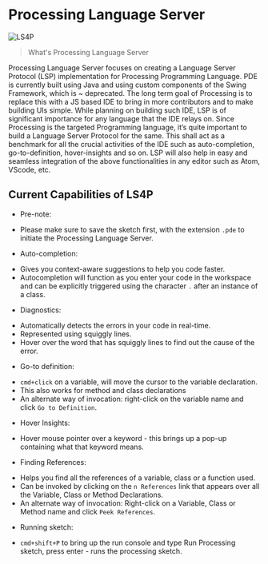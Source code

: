 # Processing Language Server

![LS4P](https://img.shields.io/badge/Language%20Server-LS4P-blue) <br />

> What's Processing Language Server

Processing Language Server focuses on creating a Language Server Protocol (LSP) implementation for Processing Programming Language. PDE is currently built using Java and using custom components of the Swing Framework, which is ~ deprecated. The long term goal of Processing is to replace this with a JS based IDE to bring in more contributors and to make building UIs simple. While planning on building such IDE, LSP is of significant importance for any language that the IDE relays on. Since Processing is the targeted Programming language, it’s quite important to build a Language Server Protocol for the same. This shall act as a benchmark for all the crucial activities of the IDE such as auto-completion, go-to-definition, hover-insights and so on. LSP will also help in easy and seamless integration of the above functionalities in any editor such as Atom, VScode, etc.

## Current Capabilities of LS4P

* Pre-note: 
- Please make sure to save the sketch first, with the extension `.pde` to initiate the Processing Language Server.

* Auto-completion:
- Gives you context-aware suggestions to help you code faster. 
- Autocompletion will function as you enter your code in the workspace and can be explicitly triggered using the character `.` after an instance of a class.

* Diagnostics:
- Automatically detects the errors in your code in real-time.
- Represented using squiggly lines.
- Hover over the word that has squiggly lines to find out the cause of the error.

* Go-to definition:
- `cmd+click` on a variable, will move the cursor to the variable declaration.
- This also works for method and class declarations
- An alternate way of invocation: right-click on the variable name and click `Go to Definition`.

* Hover Insights:
- Hover mouse pointer over a keyword - this brings up a pop-up containing what that keyword means.

* Finding References:
- Helps you find all the references of a variable, class or a function used. 
- Can be invoked by clicking on the `n References` link that appears over all the Variable, Class or Method Declarations.
- An alternate way of invocation: Right-click on a Variable, Class or Method name and click `Peek References`.

* Running sketch:
- `cmd+shift+P` to bring up the run console and type Run Processing sketch, press enter - runs the processing sketch.